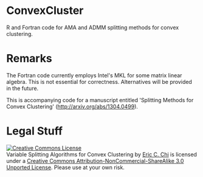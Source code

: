 ConvexCluster
=============

R and Fortran code for AMA and ADMM splitting methods for convex clustering.

Remarks
=======

The Fortran code currently employs Intel's MKL for some matrix linear algebra. This is not essential for correctness.
Alternatives will be provided in the future.

This is accompanying code for a manuscript entitled 'Splitting Methods for Convex Clustering' (http://arxiv.org/abs/1304.0499).

Legal Stuff
===========
<a rel="license" href="http://creativecommons.org/licenses/by-nc-sa/3.0/"><img alt="Creative Commons License" style="border-width: 0pt;" src="http://i.creativecommons.org/l/by-nc-sa/3.0/88x31.png"></a><br><span xmlns:dct="http://purl.org/dc/terms/" property="dct:title">Variable Splitting Algorithms for Convex Clustering</span> by <a xmlns:cc="http://creativecommons.org/ns#" href="https://github.com/echi/ConvexCluster" property="cc:attributionName" rel="cc:attributionURL">Eric C. Chi</a> is licensed under a <a rel="license" href="http://creativecommons.org/licenses/by-nc-sa/3.0/">Creative Commons Attribution-NonCommercial-ShareAlike 3.0 Unported License</a>. Please use at your own risk.
